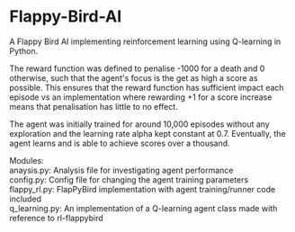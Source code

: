 # Flappy-Bird-AI

A Flappy Bird AI implementing reinforcement learning using Q-learning in Python. 

The reward function was defined to penalise -1000 for a death and 0 otherwise, such that the agent's focus is the get as high a score as possible. This ensures that the reward function has sufficient impact each episode vs an implementation where rewarding +1 for a score increase means that penalisation has little to no effect.

The agent was initially trained for around 10,000 episodes without any exploration and the learning rate alpha kept constant at 0.7. Eventually, the agent learns and is able to achieve scores over a thousand.

Modules:<br/>
anaysis.py: Analysis file for investigating agent performance <br/>
config.py: Config file for changing the agent training parameters<br/>
flappy_rl.py: FlapPyBird implementation with agent training/runner code included<br/>
q_learning.py: An implementation of a Q-learning agent class made with reference to rl-flappybird<br/>
